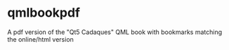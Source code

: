 # qmlbookpdf
A pdf version of the "Qt5 Cadaques" QML book with bookmarks matching the online/html version
